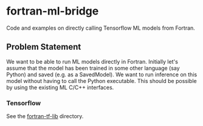 # fortran-ml-bridge
Code and examples on directly calling Tensorflow ML models from Fortran.

## Problem Statement
We want to be able to run ML models directly in Fortran. Initially let's assume that the model has been trained in some other language (say Python) and saved (e.g. as a SavedModel). We want to run inference on this model without having to call the Python executable. This should be possible by using the existing ML C/C++ interfaces.

### Tensorflow

See the [fortran-tf-lib](https://github.com/Cambridge-ICCS/fortran-ml-bridge/tree/main/fortran-tf-lib) directory.

